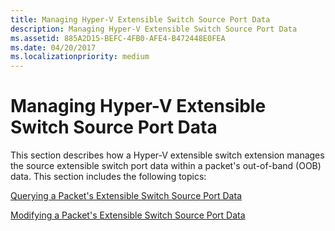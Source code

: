 ```yaml
---
title: Managing Hyper-V Extensible Switch Source Port Data
description: Managing Hyper-V Extensible Switch Source Port Data
ms.assetid: 885A2D15-BEFC-4FB0-AFE4-B472448E0FEA
ms.date: 04/20/2017
ms.localizationpriority: medium
---
```


# Managing Hyper-V Extensible Switch Source Port Data


This section describes how a Hyper-V extensible switch extension manages the source extensible switch port data within a packet's out-of-band (OOB) data. This section includes the following topics:

[Querying a Packet's Extensible Switch Source Port Data](querying-a-packet-s-extensible-switch-source-port-data.md)

[Modifying a Packet's Extensible Switch Source Port Data](modifying-a-packet-s-extensible-switch-source-port-data.md)

 

 





